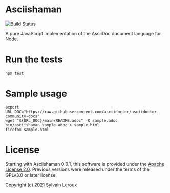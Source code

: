 Asciishaman
===========

[![Build Status](https://travis-ci.org/s-leroux/Asciishaman.png?branch=main)](https://travis-ci.org/s-leroux/Asciishaman)

A pure JavaScript implementation of the AsciiDoc document language for Node.

Run the tests
=============

    npm test

Sample usage
===========

    export URL_DOC="https://raw.githubusercontent.com/asciidoctor/asciidoctor-community-docs"
    wget "${URL_DOC}/main/README.adoc" -O sample.adoc
    bin/asciishaman sample.adoc > sample.html
    firefox sample.html

License
=======

Starting with Asciishaman 0.0.1, this software is provided under the [Apache License 2.0](http://www.apache.org/licenses/LICENSE-2.0).
Previous versions were released under the terms of the GPLv3.0 or later license.

Copyright (c) 2021 Sylvain Leroux
